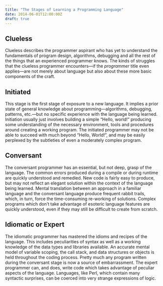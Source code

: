 ```yaml
---
title: "The Stages of Learning a Programming Language"
date: 2014-06-01T12:00:00Z
draft: true
---
```


## Clueless

Clueless describes the programmer aspirant who has yet to understand the fundamentals of program design, algorithms, debugging and all the rest of the things that an experienced programmer knows.
The kinds of struggles that the clueless programmer encounters&mdash;if the *programmer* title even applies&mdash;are not merely about language but also about these more basic components of the craft.

## Initiated

This stage is the first stage of exposure to a new language.
It implies a prior state of general knowledge about programming&mdash;algorithms, debugging, patterns, etc.&mdash;but no specific experience with the language being learned.
Initiation usually just involves building a simple “Hello, world!” producing some understanding of the necessary environment, tools and procedures around creating a working program.
The initiated programmer may not be able to succeed with much beyond “Hello, World!”, and may be easily perplexed by the subtleties of even a moderately complex program.

## Conversant

The conversant programmer has an essential, but not deep, grasp of the language.
The common errors produced during a compile or during runtime are quickly understood and remedied.
New code is fairly easy to produce, but may not reflect an elegant solution within the context of the language being learned.
Mental translation between an approach in a familiar language and the conversant language produce frequent rabbit trails, which, in turn, force the time-consuming re-working of solutions.
Complex programs which don’t take advantage of esoteric language features are quickly understood, even if they may still be difficult to create from scratch.

## Idiomatic or Expert

The idiomatic programmer has mastered the idioms and recipes of the language.
This includes peculiarities of syntax as well as a working knowledge of the data types and libraries available.
An accurate mental model of variable scoping, the call stack, and data structures or objects is held throughout the coding process.
Pretty much any program written during the conversant stage is now a source of embarrassment.
The expert programmer can, and does, write code which takes advantage of peculiar aspects of the language.
Languages, like Perl, which contain many syntactic surprises, can be coerced into very strange expressions of logic.
